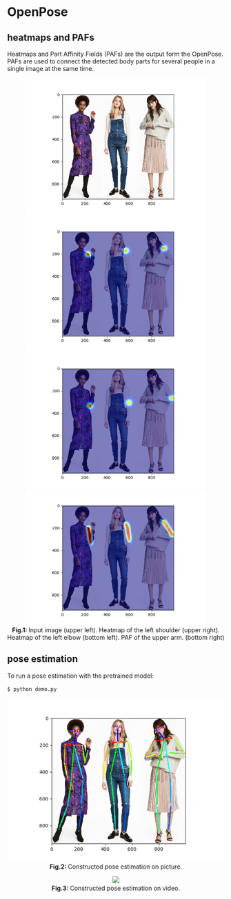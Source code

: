 # OpenPose  
## heatmaps and PAFs
Heatmaps and Part Affinity Fields (PAFs) are the output form the OpenPose. PAFs are used to connect the detected body parts for several people in a single image at the same time.

<p align="center">
  <img src="/assets/women.png"/ width=420>
  <img src="/assets/women_heatmap2.png"/ width=420>
  <img src="/assets/women_heatmap1.png"/ width=420>
  <img src="/assets/women_paf.png"/ width=420>
  <br>
  <b> Fig.1: </b> Input image (upper left). Heatmap of the left shoulder (upper right). 
  <br>Heatmap of the left elbow (bottom left). PAF of the upper arm. (bottom right)
</p>

## pose estimation

To run a pose estimation with the pretrained model: 

```bash
$ python demo.py
```

<p align="center">
  <img src="/assets/women_pose.png"/>
  <br>
  <b> Fig.2: </b> Constructed pose estimation on picture.
</p>


<p align="center">
  <img src="/assets/baseball.gif"/>
  <br>
  <b> Fig.3: </b> Constructed pose estimation on video.
</p>

